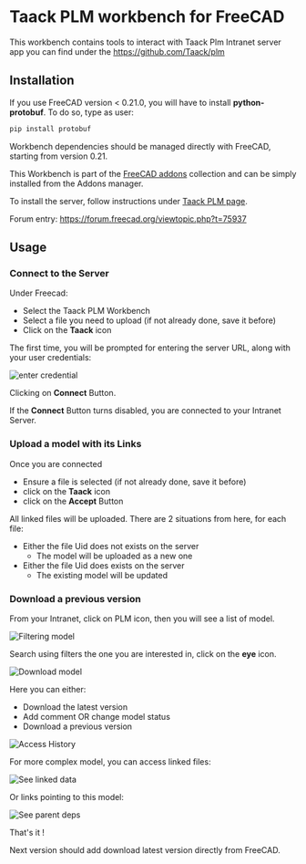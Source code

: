 # Taack PLM workbench for FreeCAD

This workbench contains tools to interact with Taack Plm Intranet server app you can find under the https://github.com/Taack/plm

## Installation

If you use FreeCAD version < 0.21.0, you will have to install **python-protobuf**. To do so, type as user:

```bash
pip install protobuf
```
Workbench dependencies should be managed directly with FreeCAD, starting from version 0.21.

This Workbench is part of the [FreeCAD addons](https://github.com/FreeCAD/FreeCAD-addons) collection and can be simply installed from the Addons manager.

To install the server, follow instructions under [Taack PLM page](https://taack.org/en/app/Plm).

Forum entry:
https://forum.freecad.org/viewtopic.php?t=75937

## Usage

### Connect to the Server

Under Freecad:

* Select the Taack PLM Workbench
* Select a file you need to upload (if not already done, save it before)
* Click on the **Taack** icon

The first time, you will be prompted for entering the server URL, along with your user credentials:

![enter credential](https://github.com/Taack/taack-plm-freecad/blob/main/screenshot-plm-credential.png)

Clicking on **Connect** Button.

If the **Connect** Button turns disabled, you are connected to your Intranet Server.

### Upload a model with its Links

Once you are connected

* Ensure a file is selected (if not already done, save it before)
* click on the **Taack** icon
* click on the **Accept** Button

All linked files will be uploaded. There are 2 situations from here, for each file:
* Either the file Uid does not exists on the server
  * The model will be uploaded as a new one
* Either the file Uid does exists on the server
  * The existing model will be updated

### Download a previous version

From your Intranet, click on PLM icon, then you will see a list of model.

![Filtering model](https://github.com/Taack/taack-plm-freecad/blob/main/sc-filter.png)

Search using filters the one you are interested in, click on the **eye** icon.

![Download model](https://github.com/Taack/taack-plm-freecad/blob/main/sc-open.png)

Here you can either:

* Download the latest version
* Add comment OR change model status
* Download a previous version

![Access History](https://github.com/Taack/taack-plm-freecad/blob/main/sc-prev.png)


For more complex model, you can access linked files:

![See linked data](https://github.com/Taack/taack-plm-freecad/blob/main/sc-linked.png)

Or links pointing to this model:

![See parent deps](https://github.com/Taack/taack-plm-freecad/blob/main/sc-pointing.png)

That's it !

Next version should add download latest version directly from FreeCAD.


